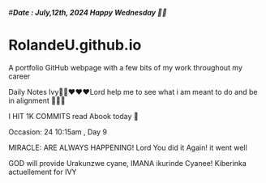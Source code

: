 #***Date : July,12th, 2024 Happy Wednesday 🫶🏾***
# RolandeU.github.io
 
A portfolio GitHub webpage with a few bits of my work throughout my career

Daily Notes
Ivy🙌🏽❤️❤️❤️Lord help me to see what i am meant to do and be in alignment  💚🙏🏾 

I HIT 1K COMMITS
read Abook today 💚

Occasion: 24
 10:15am , Day 9

MIRACLE: ARE ALWAYS HAPPENING!
 Lord You did it Again! it went well

GOD will provide 
Urakunzwe cyane, IMANA ikurinde Cyanee!
Kiberinka actuellement for IVY





